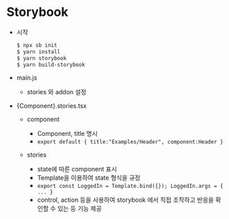 # Storybook

- 시작

  ```bash
  $ npx sb init
  $ yarn install
  $ yarn storybook
  $ yarn build-storybook
  ```

- main.js

  - stories 와 addon 설정

- {Component}.stories.tsx

  - component
    - Component, title 명시
    - `export default { title:"Examples/Header", component:Header }`

  - stories
    - state에 따른 component 표시
    - Template을 이용하여 state 형식을 규정
    - `export const LoggedIn = Template.bind({}); LoggedIn.args = { ... }`
    - control, action 등을 사용하여 storybook 에서 직접 조작하고 반응을 확인할 수 있는 등 기능 제공

  

